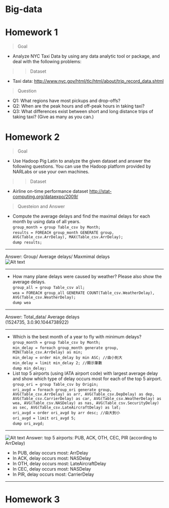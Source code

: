 # Big-data

# Homework 1

> Goal
* Analyze NYC Taxi Data by using any data analytic tool or package, and deal with the following problems:
>> Dataset
* Taxi data: http://www.nyc.gov/html/tlc/html/about/trip_record_data.shtml
> Question
* Q1: What regions have most pickups and drop-offs?
* Q2: When are the peak hours and off-peak hours in taking taxi?
* Q3: What differences exist between short and long distance trips of taking taxi? (Give as many as you can.)
# Homework 2
> Goal
* Use Hadoop Pig Latin to analyze the given dataset and answer the following questions. You can use the Hadoop platform provided by NARLabs or use your own machines.
>> Dataset
* Airline on-time performance dataset
http://stat-computing.org/dataexpo/2009/
> Questeion and Answer
* Compute the average delays and find the maximal delays for each month by using data of all years.  
`group_month = group Table_csv by Month;`  
`results = FOREACH group_month GENERATE group, AVG(Table_csv.ArrDelay), MAX(Table_csv.ArrDelay);`  
`dump results;`  
***
Answer: Group/ Average delays/ Maxmimal delays  
![Alt text](https://i.imgur.com/7QaH2sR.jpg)
***
* How many plane delays were caused by weather? Please also show the average delays.  
`group_all = group Table_csv all;`  
`wea = FOREACH group_all GENERATE COUNT(Table_csv.WeatherDelay), AVG(Table_csv.WeatherDelay);`  
`dump wea`  
***
Answer: Total_data/ Average delays  
(1524735, 3.0.90.1044738922)
***
* Which is the best month of a year to fly with minimum delays?   
`group_month = group Table_csv by Month;`   
`min_delay = foreach group_month generate group, MIN(Table_csv.ArrDelay) as min;`   
`min_delay = order min_delay by min ASC; //由小到大`   
`min_delay = limit min_delay 2; //顯示筆數`   
`dump min_delay;`   
* List top 5 airports (using IATA airport code) with largest average delay  and show which type of delay occurs most for each of the top 5 airport.   
`group_ori = group Table_csv by Origin;`      
`ori_avgd = foreach group_ori generate group, 
AVG(Table_csv.ArrDelay) as arr,
AVG(Table_csv.DepDelay) as dep,
AVG(Table_csv.CarrierDelay) as car,
AVG(Table_csv.WeatherDelay) as wea,
AVG(Table_csv.NASDelay) as nas,
AVG(Table_csv.SecurityDelay) as sec,
AVG(Table_csv.LateAircraftDelay) as lat;`   
`ori_avgd = order ori_avgd by arr desc; //由大到小`   
`ori_avgd = limit ori_avgd 5;`   
`dump ori_avgd;`   
***
![Alt text](https://i.imgur.com/GkxNR6s.png)
Answer:
top 5 airports: PUB, ACK, OTH, CEC, PIR (according to ArrDelay)
* In PUB, delay occurs most: ArrDelay
* In ACK, delay occurs most: NASDelay
* In OTH, delay occurs most: LateAircraftDelay
* In CEC, delay occurs most: NASDelay
*	In PIR, delay occurs most: CarrierDelay
***
# Homework 3
